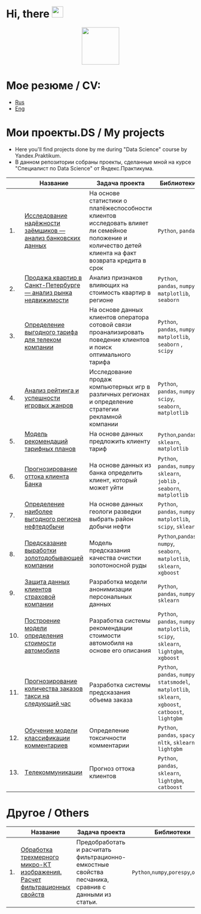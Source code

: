 
<h1> 
  Hi, there 
  <img src="https://media.giphy.com/media/hvRJCLFzcasrR4ia7z/giphy.gif" width="30px"/ >
</h1>

<div id="header" align="center">
  <img src="https://media.giphy.com/media/M9gbBd9nbDrOTu1Mqx/giphy.gif" width="100"/>
</div>

# Мое резюме / CV:
- [Rus](https://github.com/ratihkm/ratihkm/blob/main/Mkhitar_Ovsepian_CV_rus.pdf)
- [Eng](https://github.com/ratihkm/ratihkm/blob/main/Mkhitar_Ovsepian_CV_eng.pdf)

# Мои проекты.DS / My projects
- Here you'll find projects done by me during "Data Science" course by Yandex.Praktikum.
- В данном репозитории собраны проекты, сделанные мной на курсе "Специалист по Data Science" от Яндекс.Практикума.

| |Название|Задача проекта|Библиотеки|Статус|
|--|----|----|-|-|
|1.| [Исследование надёжности заёмщиков — анализ банковских данных](https://github.com/ratihkm/Yandex-DS/blob/main/bank_reliability_Scorer.ipynb) | На основе статистики о платёжеспособности клиентов исследовать влияет ли семейное положение и количество детей клиента на факт возврата кредита в срок| `Python`, `pandas` |<center>✔️</center>|
|2.| [Продажа квартир в Санкт-Петербурге — анализ рынка недвижимости](https://github.com/ratihkm/Yandex-DS/blob/main/apartment_price.ipynb) | Анализ признаков влияющих на стоимость квартир в регионе | `Python`, `pandas`, `numpy`, `matplotlib`, `seaborn`|<center>✔️</center>| 
|3.| [Определение выгодного тарифа для телеком компании](https://github.com/ratihkm/Yandex-DS/blob/main/best_tarif_determination.ipynb) | На основе данных клиентов оператора сотовой связи проанализировать поведение клиентов и поиск оптимального тарифа | `Python`, `pandas`, `numpy`, `matplotlib`, `seaborn` , `scipy` |<center>✔️</center>|
|4.| [Анализ рейтинга и успешности игровых жанров](https://github.com/ratihkm/Yandex-DS/blob/main/game_industry.ipynb) | Исследование продаж компьютерных игр в различных регионах и определение стратегии рекламной компании| `Python`, `pandas`, `numpy`, `scipy`, `seaborn`, `matplotlib` |<center>✔️</center>|
|5.| [Модель рекомендаций тарифных планов](https://github.com/ratihkm/Yandex-DS/blob/main/tarif_recommendation.ipynb) | На основе данных предложить клиенту тариф | `Python`,`pandas`, `sklearn`, `matplotlib`|<center>✔️</center>|
|6.| [Прогнозирование оттока клиента Банка](https://github.com/ratihkm/Yandex-DS/blob/main/loss_of_clients.ipynb) | На основе данных из банка определить клиент, который может уйти| `Python`, `pandas`, `numpy`, `sklearn`, `joblib` , `seaborn`, `matplotlib`|<center>✔️</center>| 
|7.| [Определение наиболее выгодного региона нефтедобычи](https://github.com/ratihkm/Yandex-DS/blob/main/oil_region_selection.ipynb) | На основе данных геологи разведки выбрать район добычи нефти| `Python`, `pandas`, `numpy`, `matplotlib`, `scipy`, `sklearn` |<center>✔️</center>|
|8.| [Предсказание выработки золотодобывающей компании](https://github.com/ratihkm/Yandex-DS/blob/main/gold_recovery.ipynb) | Модель предсказания качества очистки золотоносной руды| `Python`,`pandas`, `numpy`, `seaborn`, `matplotlib`, `sklearn`, `xgboost` |<center>✔️</center>| 
|9.| [ Защита данных клиентов страховой компании](https://github.com/ratihkm/Yandex-DS/blob/main/data_security.ipynb) | Разработка модели анонимизации персональных данных| `Python`, `pandas`, `numpy`, `sklearn` |<center>✔️</center>| 
|10.| [Построение модели определения стоимости автомобиля](https://github.com/ratihkm/Yandex-DS/blob/main/car_price_suggestion.ipynb) | Разработка системы рекомендации стоимости автомобиля на основе его описания| `Python`, `pandas`, `numpy`, `matplotlib`, `scipy`, `sklearn`, `lightgbm`, `xgboost` |<center>✔️</center>| 
|11.| [Прогнозирование количества заказов такси на следующий час](https://github.com/ratihkm/Yandex-DS/blob/main/taxi_forecast.ipynb) | Разработка системы предсказания объема заказа |`Python`, `pandas`, `numpy`, `statsmodel`, `matplotlib`, `sklearn`, `xgboost`, `catboost`, `lightgbm`|<center>✔️</center>| 
|12.| [Обучение модели классификации комментариев](https://github.com/ratihkm/Yandex-DS/blob/main/nlp_comment_sorting.ipynb) | Определение токсичности комментарии |`Python`, `pandas`, `spacy`, `nltk`, `sklearn`, `lightgbm`|<center>✔️</center>| 
|13.| [Tелекоммуникации ](https://github.com/ratihkm/Yandex-DS/blob/main/сlient_loss_final_project.ipynb) | Прогноз оттока клиентов |`Python`, `pandas`, `sklearn`, `lightgbm`, `catboost`|<center>✔️</center>|

# Другое / Others
| |Название|Задача проекта|Библиотеки|Статус|
|--|----|----|-|-|
|1.| [Обработка трехмерного микро-КТ изображения. Расчет фильтрационных свойств](https://github.com/ratihkm/Study_projects/blob/main/DCP_project.ipynb) | Предобработать и расчитать фильтрационно-емкостные свойства песчаника, сравнив с данными из статьи.| `Python`,`numpy`,`porespy`,`openpnm` |<center>✔️</center>|

